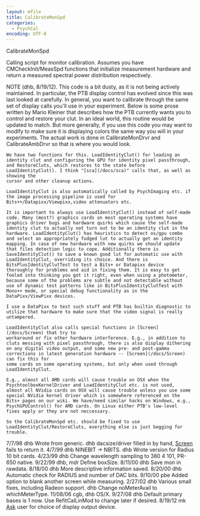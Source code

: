 ```yaml
---
layout: mfile
title: CalibrateMonSpd
categories:
  - PsychCal
encoding: UTF-8
---
```


CalibrateMonSpd

Calling script for monitor calibration.  Assumes
you have CMCheckInit/MeasSpd functions that initialize
measurement hardware and return a measured spectral
power distribution respectively.

NOTE (dhb, 8/19/12).  This code is a bit dusty, as it is not
being actively maintained.  In particular, the PTB display
control has evolved since this was last looked at carefully.
In general, you want to calibrate through the same set of
display calls you'll use in your experiment.  Below is some
prose written by Mario Kleiner that describes how the PTB
currently wants you to control and restore your clut.  In
an ideal world, this routine would be updated to match.  But
more generally, if you use this code you may want to modify
to make sure it is displaying colors the same way you will in
your experiments.  The actual work is done in CalibrateMonDrvr
and CalibrateAmbDrvr so that is where you would look.

    We have two functions for this. LoadIdentityClut() for loading an
    identity clut and configuring the GPU for identity pixel passthrough,
    and RestoreCluts, which restores to the state before
    LoadIdentityClut(). I think "[sca](/docs/sca)" calls that, as well as showing the
    cursor and other cleanup actions.

    LoadIdentityClut is also automatically called by PsychImaging etc. if
    the image processing pipeline is used for
    Bits++/Datapixx/Viewpixx,video attenuators etc.

    It is important to always use LoadIdentityClut() instead of self-made
    code. Many (most?) graphics cards on most operating systems have
    graphics driver bugs and hardware quirks which cause the self-made
    identity clut to actually not turn out to be an identity clut in the
    hardware. LoadIdentityClut() has heuristics to detect os/gpu combo
    and select an appropriately fudged lut to actually get an identity
    mapping. In case of new hardware with new quirks we should update
    that files detection logic to cope. Additionally there is
    SaveIdentityClut() to save a known good lut for automatic use with
    LoadIdentityClut, overriding its choice. And there is
    BitsPlusIdentityClutTest to test a Bits+ or Datapixx device
    thoroughly for problems and aid in fixing them. It is easy to get
    fooled into thinking you got it right, even when using a photometer,
    because some of the problems are subtle and not detectable without
    use of dynamic test patterns like in BitsPlusIdentityClutTest with
    Mono++ mode, or special debug functionality as in the
    DataPixx/ViewPixx devices.

    I use a DataPixx to test such stuff and PTB has builtin diagnostic to
    utilize that hardware to make sure that the video signal is really
    untampered.

    LoadIdentityClut also calls special functions in [Screen](/docs/Screen) that try to
    workaround or fix other hardware interference. E.g., in addition to
    cluts messing with pixel passthrough, there is also display dithering
    on any digital video output, and some new pre- and post-gamma
    corrections in latest generation hardware -- [Screen](/docs/Screen) can fix this for
    some cards on some operating systems, but only when used through
    LoadIdentityClut.

    E.g., almost all AMD cards will cause trouble on OSX when the
    PsychtoolboxKernelDriver and LoadIdentityClut etc. is not used,
    almost all NVidia cards on OSX will cause trouble unless you use some
    special NVidia kernel driver which is somewhere referenced on the
    Bits+ pages on our wiki. We have/need similar hacks on Windows, e.g.,
    PsychGPUControl() for AMD cards. On Linux either PTB's low-level
    fixes apply or they are not neccessary.

    So the CalibrateMonSpd etc. should be fixed to use
    LoadIdentityClut/RestoreCluts, everything else is just begging for
    trouble.

7/7/98  dhb  Wrote from generic.
        dhb  dacsize/driver filled in by hand, [Screen](/docs/Screen) fails to return it.
4/7/99  dhb  NINEBIT -\> NBITS.
        dhb  Wrote version for Radius 10 bit cards.
4/23/99 dhb  Change wavelength sampling to 380 4 101, PR-650 native.
9/22/99 dhb, mdr  Define boxSize.
8/11/00 dhb  Save mon in rawdata.
8/18/00 dhb  More descriptive information saved.
8/20/00 dhb  Automatic check for RADIUS and number of DAC bits.
9/10/00 pbe  Added option to blank another screen while measuring.
2/27/02 dhb  Various small fixes, including Radeon support.
        dhb  Change noMeterAvail to whichMeterType.
11/08/06 cgb, dhb  OS/X.
9/27/08 dhb  Default primary bases is 1 now.  Use RefitCalLinMod to change later if desired.
8/19/12 mk   [Ask](/docs/Ask) user for choice of display output device.